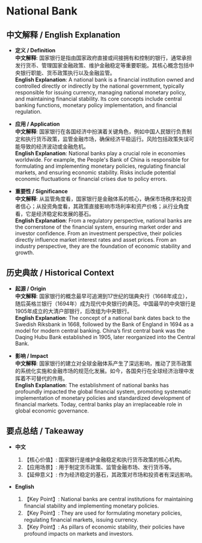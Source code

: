 # National Bank

## 中文解释 / English Explanation

* **定义 / Definition**  
  **中文解释**: 国家银行是指由国家政府直接或间接拥有和控制的银行，通常承担发行货币、管理国家金融政策、维护金融稳定等重要职能。其核心概念包括中央银行职能、货币政策执行以及金融监管。  
  **English Explanation**: A national bank is a financial institution owned and controlled directly or indirectly by the national government, typically responsible for issuing currency, managing national monetary policy, and maintaining financial stability. Its core concepts include central banking functions, monetary policy implementation, and financial regulation.

* **应用 / Application**  
  **中文解释**: 国家银行在各国经济中扮演着关键角色，例如中国人民银行负责制定和执行货币政策，监管金融市场，确保经济平稳运行。风险包括政策失误可能导致的经济波动或金融危机。  
  **English Explanation**: National banks play a crucial role in economies worldwide. For example, the People's Bank of China is responsible for formulating and implementing monetary policies, regulating financial markets, and ensuring economic stability. Risks include potential economic fluctuations or financial crises due to policy errors.

* **重要性 / Significance**  
  **中文解释**: 从监管角度看，国家银行是金融体系的核心，确保市场秩序和投资者信心；从投资角度看，其政策直接影响市场利率和资产价格；从行业角度看，它是经济稳定和发展的基石。  
  **English Explanation**: From a regulatory perspective, national banks are the cornerstone of the financial system, ensuring market order and investor confidence. From an investment perspective, their policies directly influence market interest rates and asset prices. From an industry perspective, they are the foundation of economic stability and growth.

## 历史典故 / Historical Context

* **起源 / Origin**  
  **中文解释**: 国家银行的概念最早可追溯到17世纪的瑞典央行（1668年成立），随后英格兰银行（1694年）成为现代中央银行的典范。中国最早的中央银行是1905年成立的大清户部银行，后改组为中央银行。  
  **English Explanation**: The concept of a national bank dates back to the Swedish Riksbank in 1668, followed by the Bank of England in 1694 as a model for modern central banking. China’s first central bank was the Daqing Hubu Bank established in 1905, later reorganized into the Central Bank.

* **影响 / Impact**  
  **中文解释**: 国家银行的建立对全球金融体系产生了深远影响，推动了货币政策的系统化实施和金融市场的规范化发展。如今，各国央行在全球经济治理中发挥着不可替代的作用。  
  **English Explanation**: The establishment of national banks has profoundly impacted the global financial system, promoting systematic implementation of monetary policies and standardized development of financial markets. Today, central banks play an irreplaceable role in global economic governance.

## 要点总结 / Takeaway

* **中文**  
  1. 【核心价值】:  国家银行是维护金融稳定和执行货币政策的核心机构。
  2. 【应用场景】:  用于制定货币政策、监管金融市场、发行货币等。
  3. 【延伸意义】:  作为经济稳定的基石，其政策对市场和投资者有深远影响。

* **English**  
  1. 【Key Point】: National banks are central institutions for maintaining financial stability and implementing monetary policies.
  2. 【Key Point】: They are used for formulating monetary policies, regulating financial markets, issuing currency.
  3. 【Key Point】: As pillars of economic stability, their policies have profound impacts on markets and investors.